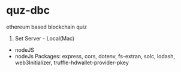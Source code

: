 # quz-dbc
ethereum based blockchain quiz

1. Set Server - Local(Mac)
  - nodeJS
  - nodeJs Packages: express, cors, dotenv, fs-extran, solc, lodash, web3Initializer, truffle-hdwallet-provider-pkey
